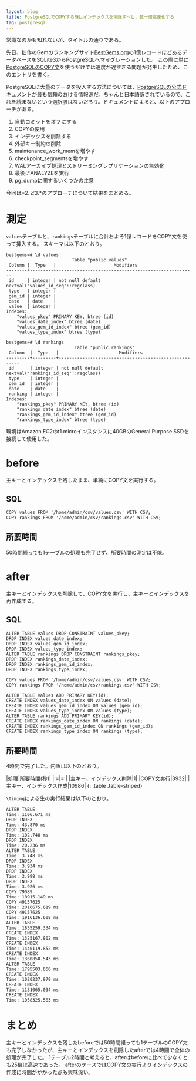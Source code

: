 ```yaml
---
layout: blog
title: PostgreSQLでCOPYする時はインデックスを削除すべし、数十倍高速化する
tag: postgresql
---
```




常識なのかも知れないが、タイトルの通りである。

先日、拙作のGemのランキングサイト[BestGems.org](http://bestgems.org/)の1億レコードほどあるデータベースをSQLite3からPostgreSQLへマイグレーションした。
この際に単に[PostgreSQLのCOPY文](/2014/06/06/postgresql-copy-from-csv.html)を使うだけでは速度が遅すぎる問題が発生したため、このエントリを書く。

PostgreSQLに大量のデータを投入する方法については、[PostgreSQLの公式ドキュメント](http://www.postgresql.jp/document/9.3/html/populate.html)が最も信頼のおける情報源だ。ちゃんと日本語訳されているので、これを読まないという選択肢はないだろう。ドキュメントによると、以下のアプローチがある。

1. 自動コミットをオフにする
2. COPYの使用
3. インデックスを削除する
4. 外部キー制約の削除
5. maintenance_work_memを増やす
6. checkpoint_segmentsを増やす
7. WALアーカイブ処理とストリーミングレプリケーションの無効化
8. 最後にANALYZEを実行
9. pg_dumpに関するいくつかの注意

今回は*2.*と*3.*のアプローチについて結果をまとめる。

# 測定

`values`テーブルと、`rankings`テーブルに合計およそ1億レコードをCOPY文を使って挿入する。
スキーマは以下のとおり。

~~~~
bestgems=# \d values
                         Table "public.values"
 Column |  Type   |                      Modifiers                      
--------+---------+-----------------------------------------------------
 id     | integer | not null default nextval('values_id_seq'::regclass)
 type   | integer | 
 gem_id | integer | 
 date   | date    | 
 value  | integer | 
Indexes:
    "values_pkey" PRIMARY KEY, btree (id)
    "values_date_index" btree (date)
    "values_gem_id_index" btree (gem_id)
    "values_type_index" btree (type)

bestgems=# \d rankings
                          Table "public.rankings"
 Column  |  Type   |                       Modifiers                       
---------+---------+-------------------------------------------------------
 id      | integer | not null default nextval('rankings_id_seq'::regclass)
 type    | integer | 
 gem_id  | integer | 
 date    | date    | 
 ranking | integer | 
Indexes:
    "rankings_pkey" PRIMARY KEY, btree (id)
    "rankings_date_index" btree (date)
    "rankings_gem_id_index" btree (gem_id)
    "rankings_type_index" btree (type)
~~~~

環境はAmazon EC2のt1.microインスタンスに40GBのGeneral Purpose SSDを接続して使用した。

# before

主キーとインデックスを残したまま、単純にCOPY文を実行する。

## SQL

~~~~
COPY values FROM '/home/admin/csv/values.csv' WITH CSV;
COPY rankings FROM '/home/admin/csv/rankings.csv' WITH CSV;
~~~~

## 所要時間

50時間経っても1テーブルの処理も完了せず、所要時間の測定は不能。

# after

主キーとインデックスを削除して、COPY文を実行し、主キーとインデックスを再作成する。

## SQL

~~~~
ALTER TABLE values DROP CONSTRAINT values_pkey;
DROP INDEX values_date_index;
DROP INDEX values_gem_id_index;
DROP INDEX values_type_index;
ALTER TABLE rankings DROP CONSTRAINT rankings_pkey;
DROP INDEX rankings_date_index;
DROP INDEX rankings_gem_id_index;
DROP INDEX rankings_type_index;

COPY values FROM '/home/admin/csv/values.csv' WITH CSV;
COPY rankings FROM '/home/admin/csv/rankings.csv' WITH CSV;

ALTER TABLE values ADD PRIMARY KEY(id);
CREATE INDEX values_date_index ON values (date);
CREATE INDEX values_gem_id_index ON values (gem_id);
CREATE INDEX values_type_index ON values (type);
ALTER TABLE rankings ADD PRIMARY KEY(id);
CREATE INDEX rankings_date_index ON rankings (date);
CREATE INDEX rankings_gem_id_index ON rankings (gem_id);
CREATE INDEX rankings_type_index ON rankings (type);
~~~~

## 所要時間

4時間で完了した。内訳は以下のとおり。

|処理|所要時間(秒)|
|:=|=:|
|主キー、インデックス削除|1|
|COPY文実行|3932|
|主キー、インデックス作成|10986|
{: .table .table-striped}

`\timing`による生の実行結果は以下のとおり。

~~~~
ALTER TABLE
Time: 1106.671 ms
DROP INDEX
Time: 43.870 ms
DROP INDEX
Time: 102.748 ms
DROP INDEX
Time: 20.236 ms
ALTER TABLE
Time: 3.748 ms
DROP INDEX
Time: 3.934 ms
DROP INDEX
Time: 3.998 ms
DROP INDEX
Time: 3.926 ms
COPY 79089
Time: 10915.149 ms
COPY 49157625
Time: 2016675.619 ms
COPY 49157625
Time: 1916136.608 ms
ALTER TABLE
Time: 1855259.334 ms
CREATE INDEX
Time: 1325167.802 ms
CREATE INDEX
Time: 1440119.852 ms
CREATE INDEX
Time: 1360850.543 ms
ALTER TABLE
Time: 1795503.666 ms
CREATE INDEX
Time: 1020237.979 ms
CREATE INDEX
Time: 1131065.034 ms
CREATE INDEX
Time: 1058325.583 ms
~~~~

# まとめ

主キーとインデックスを残したbeforeでは50時間経っても1テーブルのCOPY文も完了しなかったが、主キーとインデックスを削除したafterでは4時間で全体の処理が完了した。
1テーブル2時間と考えると、afterはbeforeに比べて少なくとも25倍は高速であった。
afterのケースではCOPY文の実行よりインデックスの作成に時間がかかった点も興味深い。
